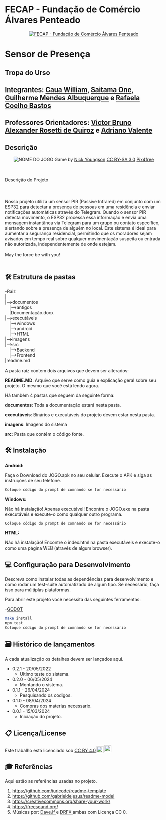 # FECAP - Fundação de Comércio Álvares Penteado

<p align="center">
<a href= "https://www.fecap.br/"><img src="https://encrypted-tbn0.gstatic.com/images?q=tbn:ANd9GcRhZPrRa89Kma0ZZogxm0pi-tCn_TLKeHGVxywp-LXAFGR3B1DPouAJYHgKZGV0XTEf4AE&usqp=CAU" alt="FECAP - Fundação de Comércio Álvares Penteado" border="0"></a>
</p>

# Sensor de Presença

## Tropa do Urso

## Integrantes: <a href="https://www.linkedin.com/in/caua-william-967295247/?utm_source=share&utm_campaign=share_via&utm_content=profile&utm_medium=ios_app/">Caua William</a>, <a href="https://www.linkedin.com/in/victorbarq/">Saitama One</a>, <a href="https://www.linkedin.com/in/guilherme-mendes-albuquerque-6a50b330a?utm_source=share&utm_campaign=share_via&utm_content=profile&utm_medium=android_app">Guilherme Mendes Albuquerque</a> e <a href="https://www.linkedin.com/in/rafaela-coelho-bastos-7b8ba61b4/">Rafaela Coelho Bastos</a>

## Professores Orientadores: <a href="https://www.linkedin.com/in/victorbarq/">Victor Bruno Alexander Rosetti de Quiroz</a> e <a href="https://www.linkedin.com/in/adriano-valente-534576135/">Adriano Valente</a>
## Descrição

<p align="center">
<img src="https://pix4free.org/assets/library/2021-01-20/originals/game.jpg" alt="NOME DO JOGO" border="0">
  Game by <a href="http://www.nyphotographic.com/">Nick Youngson</a> <a rel="license" href="https://creativecommons.org/licenses/by-sa/3.0/">CC BY-SA 3.0</a> <a href="http://pix4free.org/">Pix4free</a>
</p>
<br><br>
Descrição do Projeto
<br><br>
<br><br>
Nosso projeto utiliza um sensor PIR (Passive Infrared) em conjunto com um ESP32 para detectar a presença de pessoas em uma residência e enviar notificações automáticas através do Telegram. Quando o sensor PIR detecta movimento, o ESP32 processa essa informação e envia uma mensagem instantânea via Telegram para um grupo ou contato específico, alertando sobre a presença de alguém no local. Este sistema é ideal para aumentar a segurança residencial, permitindo que os moradores sejam avisados em tempo real sobre qualquer movimentação suspeita ou entrada não autorizada, independentemente de onde estejam.
<br><br>
May the force be with you!
<br><br>

## 🛠 Estrutura de pastas

-Raiz<br>
|<br>
|-->documentos<br>
  &emsp;|-->antigos<br>
  &emsp;|Documentação.docx<br>
|-->executáveis<br>
  &emsp;|-->windows<br>
  &emsp;|-->android<br>
  &emsp;|-->HTML<br>
|-->imagens<br>
|-->src<br>
  &emsp;|-->Backend<br>
  &emsp;|-->Frontend<br>
|readme.md<br>

A pasta raiz contem dois arquivos que devem ser alterados:

<b>README.MD</b>: Arquivo que serve como guia e explicação geral sobre seu projeto. O mesmo que você está lendo agora.

Há também 4 pastas que seguem da seguinte forma:

<b>documentos</b>: Toda a documentação estará nesta pasta.

<b>executáveis</b>: Binários e executáveis do projeto devem estar nesta pasta.

<b>imagens</b>: Imagens do sistema

<b>src</b>: Pasta que contém o código fonte.

## 🛠 Instalação

<b>Android:</b>

Faça o Download do JOGO.apk no seu celular.
Execute o APK e siga as instruções de seu telefone.

```sh
Coloque código do prompt de comnando se for necessário
```

<b>Windows:</b>

Não há instalação! Apenas executável!
Encontre o JOGO.exe na pasta executáveis e execute-o como qualquer outro programa.

```sh
Coloque código do prompt de comnando se for necessário
```

<b>HTML:</b>

Não há instalação!
Encontre o index.html na pasta executáveis e execute-o como uma página WEB (através de algum browser).

## 💻 Configuração para Desenvolvimento

Descreva como instalar todas as dependências para desenvolvimento e como rodar um test-suite automatizado de algum tipo. Se necessário, faça isso para múltiplas plataformas.

Para abrir este projeto você necessita das seguintes ferramentas:

-<a href="https://godotengine.org/download">GODOT</a>

```sh
make install
npm test
Coloque código do prompt de comnando se for necessário
```

## 🗃 Histórico de lançamentos

A cada atualização os detalhes devem ser lançados aqui.

* 0.2.1 - 20/05/2022
    * Ultimo teste do sistema.
* 0.2.0 - 06/05/2024
    * Montando o sistema.
* 0.1.1 - 26/04/2024
    * Pesquisando os codigos.
* 0.1.0 - 08/04/2024
    * Compras dos materias necessario.
* 0.0.1 - 15/03/2024
    * Iniciação do projeto.

## 📋 Licença/License
<p xmlns:cc="http://creativecommons.org/ns#" >Este trabalho está licenciado sob <a href="https://creativecommons.org/licenses/by/4.0/?ref=chooser-v1" target="_blank" rel="license noopener noreferrer" style="display:inline-block;">CC BY 4.0<img style="height:22px!important;margin-left:3px;vertical-align:text-bottom ;" src="https://mirrors.creativecommons.org/presskit/icons/cc.svg?ref=chooser-v1" alt=""><img style="height:22px!important;margin-left:3px;vertical -align:texto inferior;" src="https://mirrors.creativecommons.org/presskit/icons/by.svg?ref=chooser-v1" alt=""></a></p>

## 🎓 Referências

Aqui estão as referências usadas no projeto.

1. <https://github.com/iuricode/readme-template>
2. <https://github.com/gabrieldejesus/readme-model>
3. <https://creativecommons.org/share-your-work/>
4. <https://freesound.org/>
5. Músicas por: <a href="https://freesound.org/people/DaveJf/sounds/616544/"> DaveJf </a> e <a href="https://freesound.org/people/DRFX/sounds/338986/"> DRFX </a> ambas com Licença CC 0.
